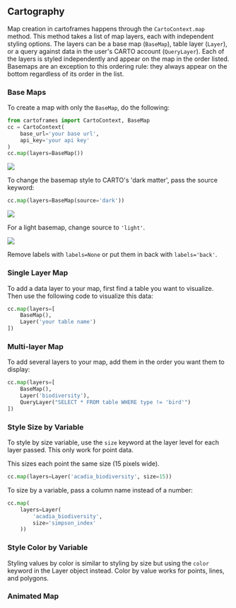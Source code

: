 ## Cartography

Map creation in cartoframes happens through the `CartoContext.map` method. This method takes a list of map layers, each with independent styling options. The layers can be a base map (`BaseMap`), table layer (`Layer`), or a query against data in the user's CARTO account (`QueryLayer`). Each of the layers is styled independently and appear on the map in the order listed. Basemaps are an exception to this ordering rule: they always appear on the bottom regardless of its order in the list.

### Base Maps

To create a map with only the `BaseMap`, do the following:

```python
from cartoframes import CartoContext, BaseMap
cc = CartoContext(
    base_url='your base url',
    api_key='your api key'
)
cc.map(layers=BaseMap())
```

<img src="https://cartoframes.carto.com/api/v1/map/static/named/cartoframes_ver20170406_layers0_time0_baseid2_labels0_zoom1/800/400.png?config=%7B%22basemap_url%22%3A+%22https%3A%2F%2F%7Bs%7D.basemaps.cartocdn.com%2Frastertiles%2Fvoyager_labels_under%2F%7Bz%7D%2F%7Bx%7D%2F%7By%7D.png%22%7D&anti_cache=0.8603790764089185&zoom=1&lat=0&lon=0" />

To change the basemap style to CARTO's 'dark matter', pass the source keyword:

```python
cc.map(layers=BaseMap(source='dark'))
```
<img src="https://cartoframes.carto.com/api/v1/map/static/named/cartoframes_ver20170406_layers0_time0_baseid1_labels0_zoom1/800/400.png?config=%7B%22basemap_url%22%3A+%22https%3A%2F%2F%7Bs%7D.basemaps.cartocdn.com%2Frastertiles%2Fvoyager_labels_under%2F%7Bz%7D%2F%7Bx%7D%2F%7By%7D.png%22%7D&anti_cache=0.8603790764089185&zoom=1&lat=0&lon=0" />

For a light basemap, change source to `'light'`.

<img src="https://cartoframes.carto.com/api/v1/map/static/named/cartoframes_ver20170406_layers0_time0_baseid0_labels0_zoom1/800/400.png?config=%7B%22basemap_url%22%3A+%22https%3A%2F%2F%7Bs%7D.basemaps.cartocdn.com%2Frastertiles%2Fvoyager_labels_under%2F%7Bz%7D%2F%7Bx%7D%2F%7By%7D.png%22%7D&anti_cache=0.8603790764089185&zoom=1&lat=0&lon=0" />

Remove labels with `labels=None` or put them in back with `labels='back'`.

### Single Layer Map

To add a data layer to your map, first find a table you want to visualize. Then use the following code to visualize this data:

```python
cc.map(layers=[
    BaseMap(),
    Layer('your table name')
])
```

### Multi-layer Map

To add several layers to your map, add them in the order you want them to display:


```python
cc.map(layers=[
    BaseMap(),
    Layer('biodiversity'),
    QueryLayer("SELECT * FROM table WHERE type != 'bird'")
])
```

### Style Size by Variable

To style by size variable, use the `size` keyword at the layer level for each layer passed. This only work for point data.

This sizes each point the same size (15 pixels wide).
```python
cc.map(layers=Layer('acadia_biodiversity', size=15))
```

To size by a variable, pass a column name instead of a number:

```python
cc.map(
    layers=Layer(
        'acadia_biodiversity',
        size='simpson_index'
    ))
```


### Style Color by Variable

Styling values by color is similar to styling by size but using the `color` keyword in the Layer object instead. Color by value works for points, lines, and polygons.

### Animated Map
